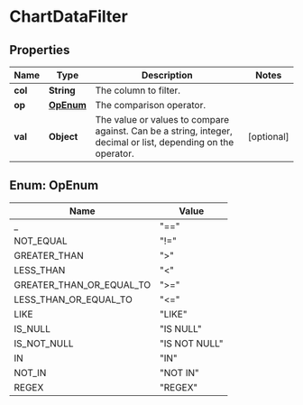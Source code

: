 # ChartDataFilter

## Properties
Name | Type | Description | Notes
------------ | ------------- | ------------- | -------------
**col** | **String** | The column to filter. | 
**op** | [**OpEnum**](#OpEnum) | The comparison operator. | 
**val** | **Object** | The value or values to compare against. Can be a string, integer, decimal or list, depending on the operator. |  [optional]

<a name="OpEnum"></a>
## Enum: OpEnum
Name | Value
---- | -----
_ | &quot;&#x3D;&#x3D;&quot;
NOT_EQUAL | &quot;!&#x3D;&quot;
GREATER_THAN | &quot;&gt;&quot;
LESS_THAN | &quot;&lt;&quot;
GREATER_THAN_OR_EQUAL_TO | &quot;&gt;&#x3D;&quot;
LESS_THAN_OR_EQUAL_TO | &quot;&lt;&#x3D;&quot;
LIKE | &quot;LIKE&quot;
IS_NULL | &quot;IS NULL&quot;
IS_NOT_NULL | &quot;IS NOT NULL&quot;
IN | &quot;IN&quot;
NOT_IN | &quot;NOT IN&quot;
REGEX | &quot;REGEX&quot;

